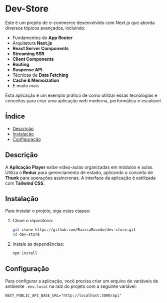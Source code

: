 # Dev-Store

Este é um projeto de e-commerce desenvolvido com Next.js que aborda diversos tópicos avançados, incluindo:

- Fundamentos do **App Router**
- Arquitetura **Next.js**
- **React Server Components**
- **Streaming SSR**
- **Client Components**
- **Routing**
- **Suspense API**
- Técnicas de **Data Fetching**
- **Cache & Memoization**
- E muito mais

Esta aplicação é um exemplo prático de como utilizar essas tecnologias e conceitos para criar uma aplicação web moderna, performática e escalável.

## Índice

- [Descrição](#descrição)
- [Instalação](#instalação)
- [Configuração](#configuração)


## Descrição

A **Aplicação Player** exibe vídeo-aulas organizadas em módulos e aulas. Utiliza o **Redux** para gerenciamento de estado, aplicando o conceito de **Thunk** para operações assíncronas. A interface da aplicação é estilizada com **Tailwind CSS**.

## Instalação

Para instalar o projeto, siga estas etapas:

1. Clone o repositório:
    ```bash
    git clone https://github.com/RaissaMacedo/dev-store.git
    cd dev-store
    ```
2. Instale as dependências:
    ```bash
    npm install
    ```

## Configuração

Para configurar a aplicação, você precisa criar um arquivo de variáveis de ambiente `.env.local` na raiz do projeto com a seguinte variável:

```env
NEXT_PUBLIC_API_BASE_URL="http://localhost:3000/api"
